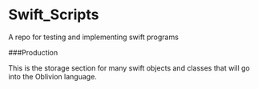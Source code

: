 # Swift_Scripts

A repo for testing and implementing swift programs

###Production

This is the storage section for many swift objects and classes that will go into the Oblivion language.
